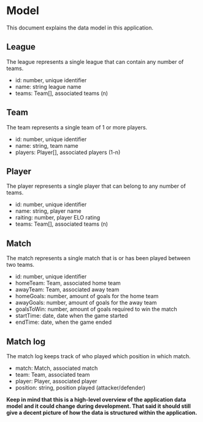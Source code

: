 Model
=====

This document explains the data model in this application.

## League

The league represents a single league that can contain any number of teams.

- id: number, unique identifier
- name: string league name
- teams: Team[], associated teams (n)

## Team

The team represents a single team of 1 or more players.

- id: number, unique identifier
- name: string, team name
- players: Player[], associated players (1-n)

## Player

The player represents a single player that can belong to any number of teams.

- id: number, unique identifier
- name: string, player name
- raiting: number, player ELO rating
- teams: Team[], associated teams (n)

## Match

The match represents a single match that is or has been played between two teams.

- id: number, unique identifier
- homeTeam: Team, associated home team
- awayTeam: Team, associated away team
- homeGoals: number, amount of goals for the home team
- awayGoals: number, amount of goals for the away team
- goalsToWin: number, amount of goals required to win the match
- startTime: date, date when the game started
- endTime: date, when the game ended

## Match log

The match log keeps track of who played which position in which match.

- match: Match, associated match
- team: Team, associated team
- player: Player, associated player
- position: string, position played (attacker/defender)

__Keep in mind that this is a high-level overview of the application data model and it could change during development.
That said it should still give a decent picture of how the data is structured within the application.__
